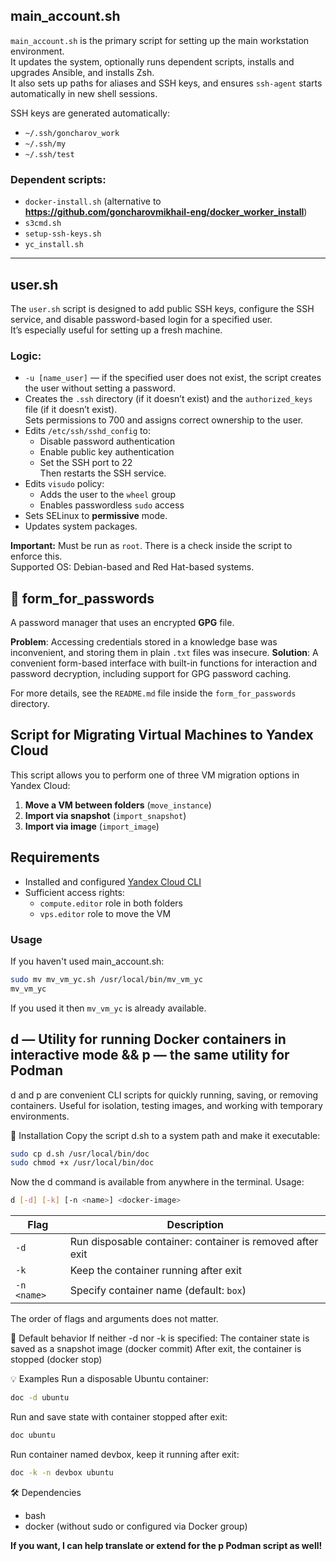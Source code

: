 ## main_account.sh
`main_account.sh` is the primary script for setting up the main workstation environment.  
It updates the system, optionally runs dependent scripts, installs and upgrades Ansible, and installs Zsh.  
It also sets up paths for aliases and SSH keys, and ensures `ssh-agent` starts automatically in new shell sessions.

SSH keys are generated automatically:
- `~/.ssh/goncharov_work`
- `~/.ssh/my`
- `~/.ssh/test`

### Dependent scripts:
- `docker-install.sh` (alternative to **https://github.com/goncharovmikhail-eng/docker_worker_install**)
- `s3cmd.sh`
- `setup-ssh-keys.sh`
- `yc_install.sh`

---

## user.sh

The `user.sh` script is designed to add public SSH keys, configure the SSH service, and disable password-based login for a specified user.  
It’s especially useful for setting up a fresh machine.

### Logic:
- `-u [name_user]` — if the specified user does not exist, the script creates the user without setting a password.
- Creates the `.ssh` directory (if it doesn’t exist) and the `authorized_keys` file (if it doesn’t exist).  
  Sets permissions to 700 and assigns correct ownership to the user.
- Edits `/etc/ssh/sshd_config` to:
  - Disable password authentication
  - Enable public key authentication
  - Set the SSH port to 22  
  Then restarts the SSH service.
- Edits `visudo` policy:
  - Adds the user to the `wheel` group
  - Enables passwordless `sudo` access
- Sets SELinux to **permissive** mode.
- Updates system packages.

**Important:** Must be run as `root`. There is a check inside the script to enforce this.  
Supported OS: Debian-based and Red Hat-based systems.

## 🔐 form_for_passwords
A password manager that uses an encrypted **GPG** file.

**Problem**: Accessing credentials stored in a knowledge base was inconvenient, and storing them in plain `.txt` files was insecure.
**Solution**: A convenient form-based interface with built-in functions for interaction and password decryption, including support for GPG password caching.

For more details, see the `README.md` file inside the `form_for_passwords` directory.

## Script for Migrating Virtual Machines to Yandex Cloud
This script allows you to perform one of three VM migration options in Yandex Cloud:

1. **Move a VM between folders** (`move_instance`)
2. **Import via snapshot** (`import_snapshot`)
3. **Import via image** (`import_image`)

## Requirements
- Installed and configured [Yandex Cloud CLI](https://cloud.yandex.com/en/docs/cli/quickstart)
- Sufficient access rights:
  - `compute.editor` role in both folders
  - `vps.editor` role to move the VM

### Usage
If you haven't used main_account.sh:
```bash
sudo mv mv_vm_yc.sh /usr/local/bin/mv_vm_yc
mv_vm_yc
```
If you used it then `mv_vm_yc` is already available.

## d — Utility for running Docker containers in interactive mode && p — the same utility for Podman
d and p are convenient CLI scripts for quickly running, saving, or removing containers.
Useful for isolation, testing images, and working with temporary environments.

🔧 Installation
Copy the script d.sh to a system path and make it executable:
```bash
sudo cp d.sh /usr/local/bin/doc
sudo chmod +x /usr/local/bin/doc
```
Now the d command is available from anywhere in the terminal.
Usage:
```bash
d [-d] [-k] [-n <name>] <docker-image>
```
| Flag        | Description                                               |
| ----------- | --------------------------------------------------------- |
| `-d`        | Run disposable container: container is removed after exit |
| `-k`        | Keep the container running after exit                     |
| `-n <name>` | Specify container name (default: `box`)                   |
The order of flags and arguments does not matter.

🧠 Default behavior
If neither -d nor -k is specified:
The container state is saved as a snapshot image (docker commit)
After exit, the container is stopped (docker stop)

💡 Examples
Run a disposable Ubuntu container:
```bash
doc -d ubuntu
```
Run and save state with container stopped after exit:
```bash
doc ubuntu
```
Run container named devbox, keep it running after exit:

```bash
doc -k -n devbox ubuntu
```

🛠️ Dependencies
- bash
- docker (without sudo or configured via Docker group)

**If you want, I can help translate or extend for the p Podman script as well!**
